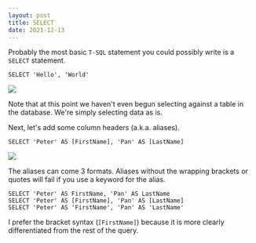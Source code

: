 ```yaml
---
layout: post
title: SELECT
date: 2021-12-13
---
```


Probably the most basic `T-SQL` statement you could possibly write is a `SELECT` statement.  

```tsql
SELECT 'Hello', 'World'
```

![](assets/2021-12-13-17-06-12.png)

Note that at this point we haven't even begun selecting against a table in the database.  We're simply selecting data as is.  

Next, let's add some column headers (a.k.a. aliases).  

```tsql
SELECT 'Peter' AS [FirstName], 'Pan' AS [LastName]
```

![](assets/2021-12-13-17-09-29.png)

The aliases can come 3 formats.  Aliases without the wrapping brackets or quotes will fail if you use a keyword for the alias.

```tsql
SELECT 'Peter' AS FirstName, 'Pan' AS LastName
SELECT 'Peter' AS [FirstName], 'Pan' AS [LastName]
SELECT 'Peter' AS 'FirstName', 'Pan' AS 'LastName'
```

I prefer the bracket syntax (`[FirstName]`) because it is more clearly differentiated from the rest of the query.